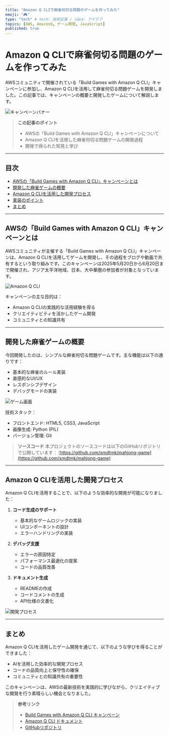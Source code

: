 ```yaml
---
title: "Amazon Q CLIで麻雀何切る問題のゲームを作ってみた"
emoji: "🎮"
type: "tech" # tech: 技術記事 / idea: アイデア
topics: [AWS, AmazonQ, ゲーム開発, JavaScript]
published: true
---
```


# Amazon Q CLIで麻雀何切る問題のゲームを作ってみた

AWSコミュニティで開催されている「Build Games with Amazon Q CLI」キャンペーンに参加し、Amazon Q CLIを活用して麻雀何切る問題ゲームを開発しました。この記事では、キャンペーンの概要と開発したゲームについて解説します。

![キャンペーンバナー](https://community.aws/content/2xIoduO0xhkhUApQpVUIqBFGmAc/build-games-with-amazon-q-cli-and-score-a-t-shirt)

> **この記事のポイント**
> - AWSの「Build Games with Amazon Q CLI」キャンペーンについて
> - Amazon Q CLIを活用した麻雀何切る問題ゲームの開発過程
> - 開発で得られた知見と学び

---

## 目次
- [AWSの「Build Games with Amazon Q CLI」キャンペーンとは](#awsのbuild-games-with-amazon-q-cliキャンペーンとは)
- [開発した麻雀ゲームの概要](#開発した麻雀ゲームの概要)
- [Amazon Q CLIを活用した開発プロセス](#amazon-q-cliを活用した開発プロセス)
- [実装のポイント](#実装のポイント)
- [まとめ](#まとめ)

---

## AWSの「Build Games with Amazon Q CLI」キャンペーンとは

AWSコミュニティが主催する「Build Games with Amazon Q CLI」キャンペーンは、Amazon Q CLIを活用してゲームを開発し、その過程をブログや動画で共有するという取り組みです。このキャンペーンは2025年5月20日から6月20日まで開催され、アジア太平洋地域、日本、大中華圏の参加者が対象となっています。

![Amazon Q CLI](https://docs.aws.amazon.com/q/assets/images/amazon-q-cli.png)

キャンペーンの主な目的は：
- Amazon Q CLIの実践的な活用経験を得る
- クリエイティビティを活かしたゲーム開発
- コミュニティとの知識共有

---

## 開発した麻雀ゲームの概要

今回開発したのは、シンプルな麻雀何切る問題ゲームです。主な機能は以下の通りです：

- 基本的な麻雀のルール実装
- 直感的なUI/UX
- レスポンシブデザイン
- デバッグモードの実装

![ゲーム画面](https://raw.githubusercontent.com/smdtmk/mahjong-game/main/images/game_screenshot.png)

技術スタック：
- フロントエンド: HTML5, CSS3, JavaScript
- 画像生成: Python (PIL)
- バージョン管理: Git

> **ソースコード**
> 本プロジェクトのソースコードは以下のGitHubリポジトリで公開しています：
> [https://github.com/smdtmk/mahjong-game](https://github.com/smdtmk/mahjong-game)

---

## Amazon Q CLIを活用した開発プロセス

Amazon Q CLIを活用することで、以下のような効率的な開発が可能になりました：

1. **コード生成のサポート**
   - 基本的なゲームロジックの実装
   - UIコンポーネントの設計
   - エラーハンドリングの実装

2. **デバッグ支援**
   - エラーの原因特定
   - パフォーマンス最適化の提案
   - コードの品質改善

3. **ドキュメント生成**
   - READMEの作成
   - コードコメントの生成
   - API仕様の文書化

![開発プロセス](https://raw.githubusercontent.com/smdtmk/mahjong-game/main/images/development_process.png)

---

## まとめ

Amazon Q CLIを活用したゲーム開発を通じて、以下のような学びを得ることができました：

- AIを活用した効率的な開発プロセス
- コードの品質向上と保守性の確保
- コミュニティとの知識共有の重要性

このキャンペーンは、AWSの最新技術を実践的に学びながら、クリエイティブな開発を行う素晴らしい機会となりました。

> **参考リンク**
> - [Build Games with Amazon Q CLI キャンペーン](https://community.aws/content/2xIoduO0xhkhUApQpVUIqBFGmAc/build-games-with-amazon-q-cli-and-score-a-t-shirt)
> - [Amazon Q CLI ドキュメント](https://docs.aws.amazon.com/q/)
> - [GitHubリポジトリ](https://github.com/smdtmk/mahjong-game)
